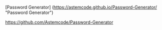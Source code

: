 <!-- # Password-Generator -->
 [Password Generator] (https://astemcode.github.io/Password-Generator/ "Password Generator")
 
 
 https://github.com/Astemcode/Password-Generator
